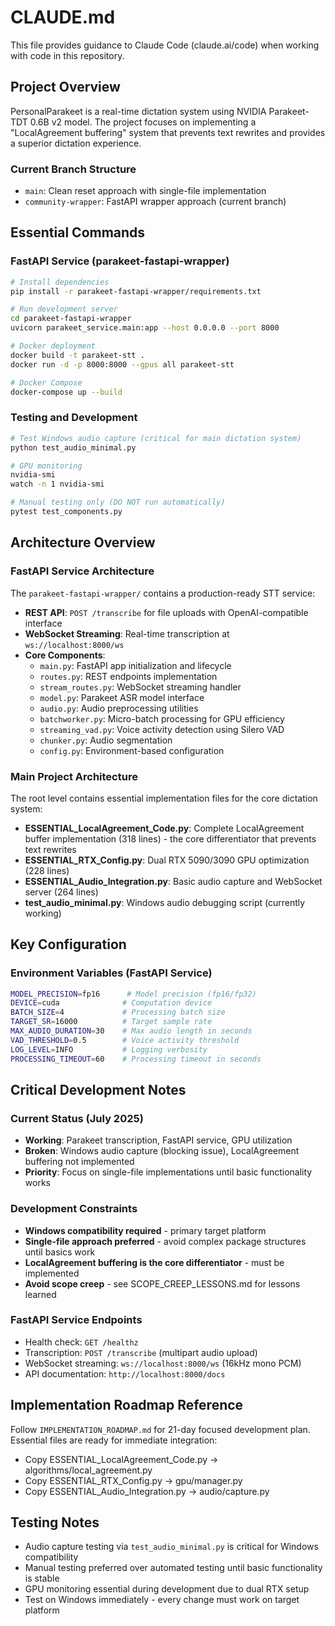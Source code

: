 # CLAUDE.md

This file provides guidance to Claude Code (claude.ai/code) when working with code in this repository.

## Project Overview

PersonalParakeet is a real-time dictation system using NVIDIA Parakeet-TDT 0.6B v2 model. The project focuses on implementing a "LocalAgreement buffering" system that prevents text rewrites and provides a superior dictation experience.

### Current Branch Structure
- `main`: Clean reset approach with single-file implementation  
- `community-wrapper`: FastAPI wrapper approach (current branch)

## Essential Commands

### FastAPI Service (parakeet-fastapi-wrapper)
```bash
# Install dependencies
pip install -r parakeet-fastapi-wrapper/requirements.txt

# Run development server
cd parakeet-fastapi-wrapper
uvicorn parakeet_service.main:app --host 0.0.0.0 --port 8000

# Docker deployment
docker build -t parakeet-stt .
docker run -d -p 8000:8000 --gpus all parakeet-stt

# Docker Compose
docker-compose up --build
```

### Testing and Development
```bash
# Test Windows audio capture (critical for main dictation system)
python test_audio_minimal.py

# GPU monitoring
nvidia-smi
watch -n 1 nvidia-smi

# Manual testing only (DO NOT run automatically)
pytest test_components.py
```

## Architecture Overview

### FastAPI Service Architecture
The `parakeet-fastapi-wrapper/` contains a production-ready STT service:

- **REST API**: `POST /transcribe` for file uploads with OpenAI-compatible interface
- **WebSocket Streaming**: Real-time transcription at `ws://localhost:8000/ws`
- **Core Components**:
  - `main.py`: FastAPI app initialization and lifecycle
  - `routes.py`: REST endpoints implementation  
  - `stream_routes.py`: WebSocket streaming handler
  - `model.py`: Parakeet ASR model interface
  - `audio.py`: Audio preprocessing utilities
  - `batchworker.py`: Micro-batch processing for GPU efficiency
  - `streaming_vad.py`: Voice activity detection using Silero VAD
  - `chunker.py`: Audio segmentation
  - `config.py`: Environment-based configuration

### Main Project Architecture
The root level contains essential implementation files for the core dictation system:

- **ESSENTIAL_LocalAgreement_Code.py**: Complete LocalAgreement buffer implementation (318 lines) - the core differentiator that prevents text rewrites
- **ESSENTIAL_RTX_Config.py**: Dual RTX 5090/3090 GPU optimization (228 lines)
- **ESSENTIAL_Audio_Integration.py**: Basic audio capture and WebSocket server (264 lines)
- **test_audio_minimal.py**: Windows audio debugging script (currently working)

## Key Configuration

### Environment Variables (FastAPI Service)
```bash
MODEL_PRECISION=fp16      # Model precision (fp16/fp32)
DEVICE=cuda              # Computation device
BATCH_SIZE=4             # Processing batch size
TARGET_SR=16000          # Target sample rate
MAX_AUDIO_DURATION=30    # Max audio length in seconds
VAD_THRESHOLD=0.5        # Voice activity threshold
LOG_LEVEL=INFO           # Logging verbosity
PROCESSING_TIMEOUT=60    # Processing timeout in seconds
```

## Critical Development Notes

### Current Status (July 2025)
- **Working**: Parakeet transcription, FastAPI service, GPU utilization
- **Broken**: Windows audio capture (blocking issue), LocalAgreement buffering not implemented
- **Priority**: Focus on single-file implementations until basic functionality works

### Development Constraints
- **Windows compatibility required** - primary target platform
- **Single-file approach preferred** - avoid complex package structures until basics work
- **LocalAgreement buffering is the core differentiator** - must be implemented
- **Avoid scope creep** - see SCOPE_CREEP_LESSONS.md for lessons learned

### FastAPI Service Endpoints
- Health check: `GET /healthz`
- Transcription: `POST /transcribe` (multipart audio upload)
- WebSocket streaming: `ws://localhost:8000/ws` (16kHz mono PCM)
- API documentation: `http://localhost:8000/docs`

## Implementation Roadmap Reference

Follow `IMPLEMENTATION_ROADMAP.md` for 21-day focused development plan. Essential files are ready for immediate integration:
- Copy ESSENTIAL_LocalAgreement_Code.py → algorithms/local_agreement.py
- Copy ESSENTIAL_RTX_Config.py → gpu/manager.py  
- Copy ESSENTIAL_Audio_Integration.py → audio/capture.py

## Testing Notes

- Audio capture testing via `test_audio_minimal.py` is critical for Windows compatibility
- Manual testing preferred over automated testing until basic functionality is stable
- GPU monitoring essential during development due to dual RTX setup
- Test on Windows immediately - every change must work on target platform